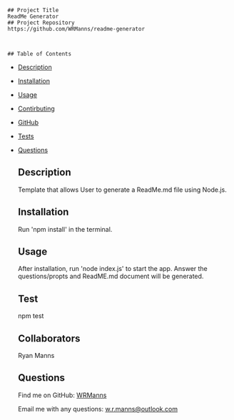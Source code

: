 
    ## Project Title
    ReadMe Generator
    ## Project Repository
    https://github.com/WRManns/readme-generator

    

    ## Table of Contents
- [Description](#description)
- [Installation](#installation)
- [Usage](#usage)

- [Contirbuting](#collaborators)
- [GitHub](#github)
- [Tests](#tests)
- [Questions](#questions)

    ## Description

    Template that allows User to generate a ReadMe.md file using Node.js.

    ## Installation

    Run 'npm install' in the terminal.

    ## Usage

    After installation, run 'node index.js' to start the app. Answer the questions/propts and ReadME.md document will be generated.

    

    ## Test

    npm test

    ## Collaborators

    Ryan Manns

    ## Questions
    
    Find me on GitHub: [WRManns](https://github.com/WRManns)
    
    Email me with any questions: w.r.manns@outlook.com  

